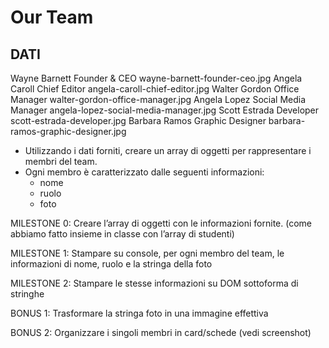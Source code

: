 # Our Team

## DATI
Wayne Barnett	Founder & CEO	        wayne-barnett-founder-ceo.jpg
Angela Caroll	Chief Editor	        angela-caroll-chief-editor.jpg
Walter Gordon	Office Manager	        walter-gordon-office-manager.jpg
Angela Lopez	Social Media Manager	angela-lopez-social-media-manager.jpg
Scott Estrada	Developer	            scott-estrada-developer.jpg
Barbara Ramos	Graphic Designer	    barbara-ramos-graphic-designer.jpg

- Utilizzando i dati forniti, creare un array di oggetti per rappresentare i membri del team.
- Ogni membro è caratterizzato dalle seguenti informazioni:
  - nome
  - ruolo
  - foto

MILESTONE 0:
Creare l’array di oggetti con le informazioni fornite. (come abbiamo fatto insieme in classe con l’array di studenti)

MILESTONE 1:
Stampare su console, per ogni membro del team, le informazioni di nome, ruolo e la stringa della foto

MILESTONE 2:
Stampare le stesse informazioni su DOM sottoforma di stringhe

BONUS 1:
Trasformare la stringa foto in una immagine effettiva

BONUS 2:
Organizzare i singoli membri in card/schede (vedi screenshot)


